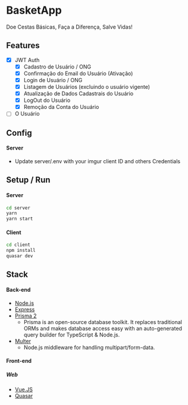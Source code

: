 # BasketApp

Doe Cestas Básicas, Faça a Diferença, Salve Vidas!

## Features

* [x] JWT Auth
  * [x] Cadastro de Usuário / ONG
  * [x] Confirmação do Email do Usuário (Ativação) 
  * [x] Login de Usuário / ONG
  * [x] Listagem de Usuários (excluindo o usuário vigente)
  * [x] Atualização de Dados Cadastrais do Usuário
  * [x] LogOut do Usuário
  * [x] Remoção da Conta do Usuário

* [ ] O Usuário 

## Config

#### Server
* Update server/.env with your imgur client ID and others Credentials

## Setup / Run

#### Server

```sh
cd server
yarn
yarn start
```

#### Client

```sh
cd client
npm install
quasar dev
```

## Stack

#### Back-end
* [Node.js](https://nodejs.org/en/)
* [Express](http://expressjs.com/)
* [Prisma 2](https://www.prisma.io/)
  * Prisma is an open-source database toolkit. It replaces traditional ORMs and makes database access easy with an auto-generated query builder for TypeScript & Node.js.
* [Multer](https://github.com/expressjs/multer)
  * Node.js middleware for handling multipart/form-data.

#### Front-end


##### Web

* [Vue.JS](https://vuejs.org/)
* [Quasar](https://quasar.dev/)
